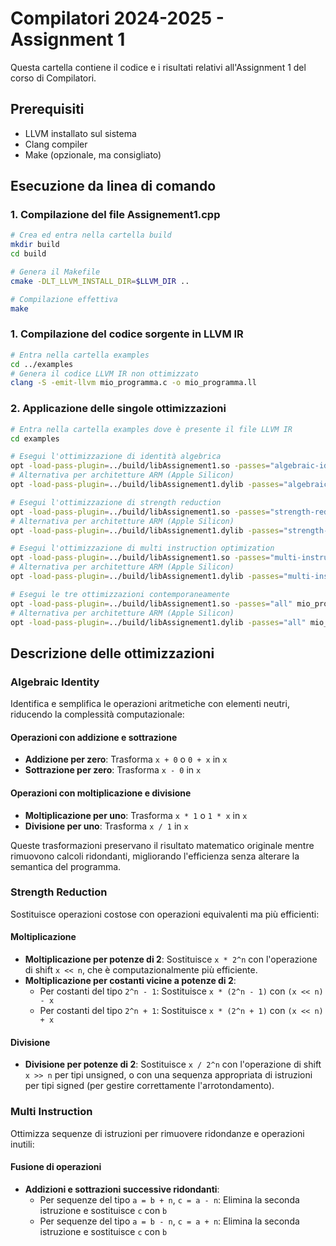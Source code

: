 # Compilatori 2024-2025 - Assignment 1

Questa cartella contiene il codice e i risultati relativi all'Assignment 1 del corso di Compilatori.

## Prerequisiti

- LLVM installato sul sistema
- Clang compiler
- Make (opzionale, ma consigliato)

## Esecuzione da linea di comando

### 1. Compilazione del file Assignement1.cpp

```bash
# Crea ed entra nella cartella build
mkdir build
cd build

# Genera il Makefile
cmake -DLT_LLVM_INSTALL_DIR=$LLVM_DIR ..

# Compilazione effettiva
make
```


### 1. Compilazione del codice sorgente in LLVM IR

```bash
# Entra nella cartella examples
cd ../examples
# Genera il codice LLVM IR non ottimizzato
clang -S -emit-llvm mio_programma.c -o mio_programma.ll
```

### 2. Applicazione delle singole ottimizzazioni

```bash
# Entra nella cartella examples dove è presente il file LLVM IR
cd examples

# Esegui l'ottimizzazione di identità algebrica
opt -load-pass-plugin=../build/libAssignement1.so -passes="algebraic-identity" mio_programma.ll -So mio_programma_ottimizzato.ll
# Alternativa per architetture ARM (Apple Silicon)
opt -load-pass-plugin=../build/libAssignement1.dylib -passes="algebraic-identity" mio_programma.ll -So mio_programma_ottimizzato.ll

# Esegui l'ottimizzazione di strength reduction
opt -load-pass-plugin=../build/libAssignement1.so -passes="strength-reduction" mio_programma.ll -So mio_programma_ottimizzato.ll
# Alternativa per architetture ARM (Apple Silicon)
opt -load-pass-plugin=../build/libAssignement1.dylib -passes="strength-reduction" mio_programma.ll -So mio_programma_ottimizzato.ll

# Esegui l'ottimizzazione di multi instruction optimization
opt -load-pass-plugin=../build/libAssignement1.so -passes="multi-instruction" mio_programma.ll -So mio_programma_ottimizzato.ll
# Alternativa per architetture ARM (Apple Silicon)
opt -load-pass-plugin=../build/libAssignement1.dylib -passes="multi-instruction" mio_programma.ll -So mio_programma_ottimizzato.ll

# Esegui le tre ottimizzazioni contemporaneamente
opt -load-pass-plugin=../build/libAssignement1.so -passes="all" mio_programma.ll -So mio_programma_ottimizzato.ll
# Alternativa per architetture ARM (Apple Silicon)
opt -load-pass-plugin=../build/libAssignement1.dylib -passes="all" mio_programma.ll -So mio_programma_ottimizzato.ll
```

## Descrizione delle ottimizzazioni

### Algebraic Identity
Identifica e semplifica le operazioni aritmetiche con elementi neutri, riducendo la complessità computazionale:

#### Operazioni con addizione e sottrazione
- **Addizione per zero**: Trasforma `x + 0` o `0 + x` in `x` 
- **Sottrazione per zero**: Trasforma `x - 0` in `x`

#### Operazioni con moltiplicazione e divisione
- **Moltiplicazione per uno**: Trasforma `x * 1` o `1 * x` in `x`
- **Divisione per uno**: Trasforma `x / 1` in `x`

Queste trasformazioni preservano il risultato matematico originale mentre rimuovono calcoli ridondanti, migliorando l'efficienza senza alterare la semantica del programma.

### Strength Reduction 
Sostituisce operazioni costose con operazioni equivalenti ma più efficienti:

#### Moltiplicazione
- **Moltiplicazione per potenze di 2**: Sostituisce `x * 2^n` con l'operazione di shift `x << n`, che è computazionalmente più efficiente.
- **Moltiplicazione per costanti vicine a potenze di 2**:
  - Per costanti del tipo `2^n - 1`: Sostituisce `x * (2^n - 1)` con `(x << n) - x`
  - Per costanti del tipo `2^n + 1`: Sostituisce `x * (2^n + 1)` con `(x << n) + x`

#### Divisione
- **Divisione per potenze di 2**: Sostituisce `x / 2^n` con l'operazione di shift `x >> n` per tipi unsigned, o con una sequenza appropriata di istruzioni per tipi signed (per gestire correttamente l'arrotondamento).

### Multi Instruction
Ottimizza sequenze di istruzioni per rimuovere ridondanze e operazioni inutili:

#### Fusione di operazioni
- **Addizioni e sottrazioni successive ridondanti**:
  - Per sequenze del tipo `a = b + n`, `c = a - n`: Elimina la seconda istruzione e sostituisce `c` con `b`
  - Per sequenze del tipo `a = b - n`, `c = a + n`: Elimina la seconda istruzione e sostituisce `c` con `b`
